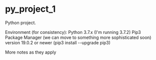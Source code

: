# py_project_1
Python project.


Environment (for consistency):
Python 3.7.x (I'm running 3.7.2)
Pip3 Package Manager (we can move to something more sophisticated soon) version 19.0.2 or newer (pip3 install --upgrade pip3)

More notes as they apply
